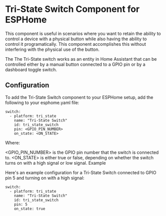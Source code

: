 # Tri-State Switch Component for ESPHome
This component is useful in scenarios where you want to retain the ability to control a device with a physical button while also having the ability to control it programatically.  This component accomplishes this without interfering with the physical use of the button.

The The Tri-State switch works as an entity in Home Assistant that can be controlled either by a manual button connected to a GPIO pin or by a dashboard toggle switch.


## Configuration
To add the Tri-State Switch component to your ESPHome setup, add the following to your esphome.yaml file:

```
switch:
  - platform: tri_state
    name: "Tri-State Switch"
    id: tri_state_switch
    pin: <GPIO_PIN_NUMBER>
    on_state: <ON_STATE>
```

Where:

<GPIO_PIN_NUMBER> is the GPIO pin number that the switch is connected to.
<ON_STATE> is either true or false, depending on whether the switch turns on with a high signal or low signal.
Example

Here's an example configuration for a Tri-State Switch connected to GPIO pin 5 and turning on with a high signal:

```
switch:
  - platform: tri_state
    name: "Tri-State Switch"
    id: tri_state_switch
    pin: 5
    on_state: true
```
